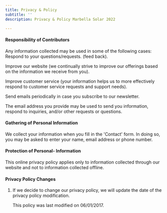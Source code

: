 ```yaml
---
title: Privacy & Policy
subtitle: ''
description: Privacy & Policy Marbella Solar 2022

---
```

#### Responsibility of Contributors

Any information collected may be used in some of the following cases:  
Respond to your questions/requests. (feed back).

Improve our website (we continually strive to improve our offerings based on the information we receive from you).

Improve customer service (your information helps us to more effectively respond to customer service requests and support needs).

Send emails periodically in case you subscribe to our newsletter.

The email address you provide may be used to send you information, respond to inquiries, and/or other requests or questions.

#### Gathering of Personal Information

We collect your information when you fill in the 'Contact' form. In doing so, you may be asked to enter your name, email address or phone number.

#### Protection of  Personal- Information

This online privacy policy applies only to information collected through our website and not to information collected offline.

#### Privacy Policy Changes

1. If we decide to change our privacy policy, we will update the date of the privacy policy modification.

   This policy was last modified on 06/01/2017.